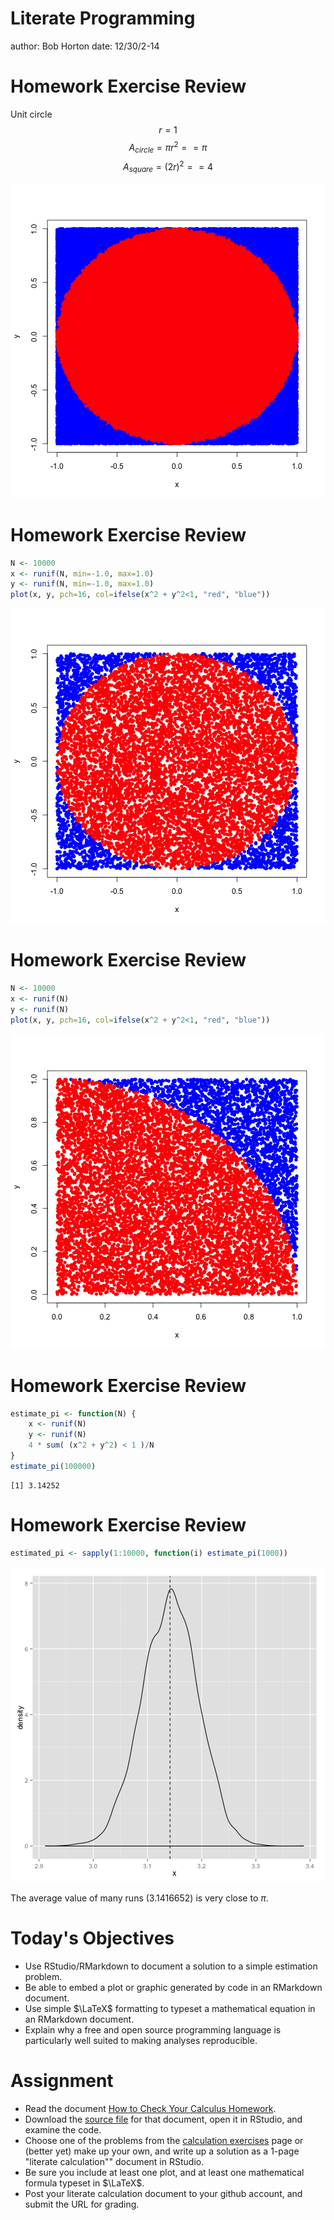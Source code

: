 Literate Programming
========================================================
author: Bob Horton
date: 12/30/2-14


Homework Exercise Review
========================================================
Unit circle
$$ r = 1 $$
$$ A_{circle} = \pi r^2 == \pi $$
$$ A_{square} = (2 r) ^ 2 == 4 $$

![plot of chunk more_darts](01b_literate_programming-figure/more_darts-1.png) 

Homework Exercise Review
========================================================

```r
N <- 10000
x <- runif(N, min=-1.0, max=1.0)
y <- runif(N, min=-1.0, max=1.0)
plot(x, y, pch=16, col=ifelse(x^2 + y^2<1, "red", "blue"))
```

![plot of chunk throwing_darts](01b_literate_programming-figure/throwing_darts-1.png) 

Homework Exercise Review
========================================================

```r
N <- 10000
x <- runif(N)
y <- runif(N)
plot(x, y, pch=16, col=ifelse(x^2 + y^2<1, "red", "blue"))
```

![plot of chunk darts_one_quad](01b_literate_programming-figure/darts_one_quad-1.png) 


Homework Exercise Review
========================================================

```r
estimate_pi <- function(N) {
    x <- runif(N)
    y <- runif(N)
	4 * sum( (x^2 + y^2) < 1 )/N
}
estimate_pi(100000)
```

```
[1] 3.14252
```

Homework Exercise Review
========================================================


```r
estimated_pi <- sapply(1:10000, function(i) estimate_pi(1000))
```
![plot of chunk plot_estimate_pi_density](01b_literate_programming-figure/plot_estimate_pi_density-1.png) 

The average value of many runs (3.1416652) is very close to $\pi$.

Today's Objectives
========================================================
* Use RStudio/RMarkdown to document a solution to a simple estimation problem.
* Be able to embed a plot or graphic generated by code in an RMarkdown document.
* Use simple $\LaTeX$ formatting to typeset a mathematical equation in an RMarkdown document.
* Explain why a free and open source programming language is particularly well suited to making analyses reproducible.


Assignment
========================================================
* Read the document [How to Check Your Calculus Homework](`calcCheck1.pdf`).
* Download the [source file](calcCheck1.Rmd) for that document, open it in RStudio, and examine the code.
* Choose one of the problems from the [calculation exercises](calculation_exercises.md) page or (better yet) make up your own, and write up a solution as a 1-page "literate calculation"" document in RStudio.
* Be sure you include at least one plot, and at least one mathematical formula typeset in $\LaTeX$.
* Post your literate calculation document to your github account, and submit the URL for grading.
